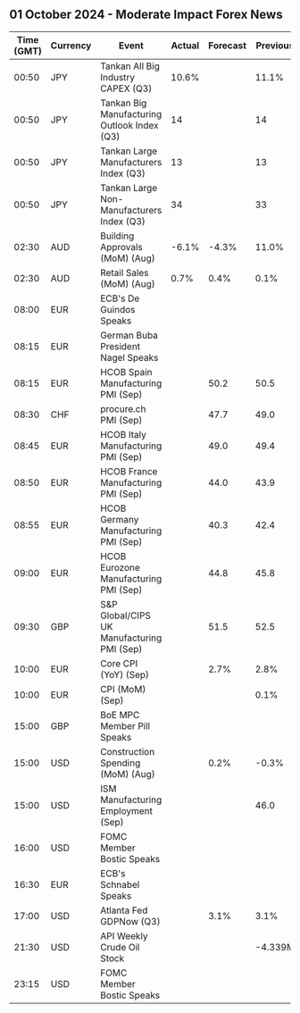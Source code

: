 ## 01 October 2024 - Moderate Impact Forex News

| Time (GMT) | Currency | Event | Actual | Forecast | Previous |
|------|----------|-------|--------|----------|----------|
| 00:50 | JPY | Tankan All Big Industry CAPEX (Q3) | 10.6% |  | 11.1% |
| 00:50 | JPY | Tankan Big Manufacturing Outlook Index (Q3) | 14 |  | 14 |
| 00:50 | JPY | Tankan Large Manufacturers Index (Q3) | 13 |  | 13 |
| 00:50 | JPY | Tankan Large Non-Manufacturers Index (Q3) | 34 |  | 33 |
| 02:30 | AUD | Building Approvals (MoM) (Aug) | -6.1% | -4.3% | 11.0% |
| 02:30 | AUD | Retail Sales (MoM) (Aug) | 0.7% | 0.4% | 0.1% |
| 08:00 | EUR | ECB's De Guindos Speaks |  |  |  |
| 08:15 | EUR | German Buba President Nagel Speaks |  |  |  |
| 08:15 | EUR | HCOB Spain Manufacturing PMI (Sep) |  | 50.2 | 50.5 |
| 08:30 | CHF | procure.ch PMI (Sep) |  | 47.7 | 49.0 |
| 08:45 | EUR | HCOB Italy Manufacturing PMI (Sep) |  | 49.0 | 49.4 |
| 08:50 | EUR | HCOB France Manufacturing PMI (Sep) |  | 44.0 | 43.9 |
| 08:55 | EUR | HCOB Germany Manufacturing PMI (Sep) |  | 40.3 | 42.4 |
| 09:00 | EUR | HCOB Eurozone Manufacturing PMI (Sep) |  | 44.8 | 45.8 |
| 09:30 | GBP | S&P Global/CIPS UK Manufacturing PMI (Sep) |  | 51.5 | 52.5 |
| 10:00 | EUR | Core CPI (YoY) (Sep) |  | 2.7% | 2.8% |
| 10:00 | EUR | CPI (MoM) (Sep) |  |  | 0.1% |
| 15:00 | GBP | BoE MPC Member Pill Speaks |  |  |  |
| 15:00 | USD | Construction Spending (MoM) (Aug) |  | 0.2% | -0.3% |
| 15:00 | USD | ISM Manufacturing Employment (Sep) |  |  | 46.0 |
| 16:00 | USD | FOMC Member Bostic Speaks |  |  |  |
| 16:30 | EUR | ECB's Schnabel Speaks |  |  |  |
| 17:00 | USD | Atlanta Fed GDPNow (Q3) |  | 3.1% | 3.1% |
| 21:30 | USD | API Weekly Crude Oil Stock |  |  | -4.339M |
| 23:15 | USD | FOMC Member Bostic Speaks |  |  |  |
